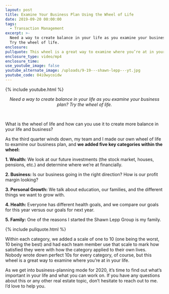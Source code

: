 ```yaml
---
layout: post
title: Examine Your Business Plan Using the Wheel of Life
date: 2019-09-20 00:00:00
tags:
  - Transaction Management
excerpt: >-
  Need a way to create balance in your life as you examine your business plan?
  Try the wheel of life.
enclosure:
pullquote: This wheel is a great way to examine where you’re at in your life.
enclosure_type: video/mp4
enclosure_time:
use_youtube_image: false
youtube_alternate_image: /uploads/9-19---shawn-lepp---yt.jpg
youtube_code: 04iOwycoidw
---
```


{% include youtube.html %}

<center><em>Need a way to create balance in your life as you examine your business plan? Try the wheel of life.</em></center>

&nbsp;

What is the wheel of life and how can you use it to create more balance in your life and business?

As the third quarter winds down, my team and I made our own wheel of life to examine our business plan, and **we added five key categories within the wheel:**

**1\. Wealth:** We look at our future investments (the stock market, houses, pensions, etc.) and determine where we’re at financially.

**2\. Business:** Is our business going in the right direction? How is our profit margin looking?

**3\. Personal Growth:** We talk about education, our families, and the different things we want to grow with.

**4\. Health:** Everyone has different health goals, and we compare our goals for this year versus our goals for next year.

**5\. Family:** One of the reasons I started the Shawn Lepp Group is my family.

{% include pullquote.html %}

Within each category, we added a scale of one to 10 (one being the worst, 10 being the best) and had each team member use that scale to mark how satisfied they were with how the category applied to their own lives. Nobody wrote down perfect 10s for every category, of course, but this wheel is a great way to examine where you’re at in your life.

As we get into business-planning mode for 2020, it’s time to find out what’s important in your life and what you can work on. If you have any questions about this or any other real estate topic, don’t hesitate to reach out to me. I’d love to help you.